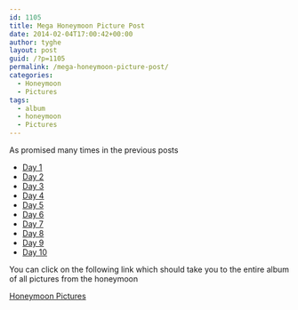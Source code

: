 ```yaml
---
id: 1105
title: Mega Honeymoon Picture Post
date: 2014-02-04T17:00:42+00:00
author: tyghe
layout: post
guid: /?p=1105
permalink: /mega-honeymoon-picture-post/
categories:
  - Honeymoon
  - Pictures
tags:
  - album
  - honeymoon
  - Pictures
---
```

As promised many times in the previous posts

  * [Day 1](/the-honeymoon-day-1/ "The Honeymoon – Day 1")
  * [Day 2](/honeymoon-day-2-cesky-krumlov/ "Honeymoon — Day 2 — Cesky Krumlov")
  * [Day 3](/honeymoon-day-3-trip-to-prague/ "Honeymoon — Day 3 — Trip to Prague")
  * [Day 4](/honeymoon-day-4-prague-castle/ "Honeymoon — Day 4 — Prague Castle")
  * [Day 5](/honeymoon-day-5-cognac/ "Honeymoon — Day 5 — Cognac")
  * [Day 6](/honeymoon-day-6-best-beer-ever/ "Honeymoon — Day 6 — Best Beer Ever?")
  * [Day 7](/honeymoon-day-7-karlovy-vary/ "Honeymoon — Day 7 — Karlovy Vary")
  * [Day 8](/honeymoon-day-8-back-to-prague/ "Honeymoon — Day 8 — Back to Prague")
  * [Day 9](/honeymoon-day-9-last-day/ "Honeymoon -- Day 9 -- Last Day")
  * [Day 10](/honeymoon-day-10-business-class "Honeymoon -- Day 10 -- Business Class")

You can click on the following link which should take you to the entire album of all pictures from the honeymoon

<a title="Honeymoon Pictures" href="https://plus.google.com/photos/103203488152334135508/albums/5976154657324064689?authkey=CPai8Zbw2un4cg" target="_blank">Honeymoon Pictures</a>
